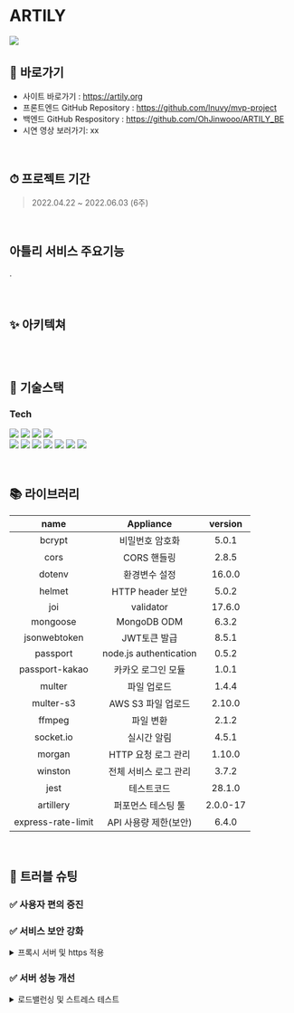 # ARTILY

<a href="https://artily.org" height="5" width="10" target="_blank">
	<img src="[\images\logo.png](https://user-images.githubusercontent.com/101077454/170950443-ca0eec42-47e4-4afe-87d7-129113c81464.png)">
<a>


<!-- <a href="https://artily.org"></a>

<a><href ![그림11](![image](https://user-images.githubusercontent.com/101077454/170950443-ca0eec42-47e4-4afe-87d7-129113c81464.png)) -->

<br>

## 📌 바로가기
- 사이트 바로가기 : https://artily.org
- 프론트엔드 GitHub Repository : https://github.com/lnuvy/mvp-project
- 백엔드 GitHub Respository : https://github.com/OhJinwooo/ARTILY_BE
- 시연 영상 보러가기: xx

<br>

## ⏱ 프로젝트 기간
> 2022.04.22 ~ 2022.06.03 (6주)


<br>

##  아틀리 서비스 주요기능
<p6> .</p6>
#### 
#### 
#### 
#### 

<br>

## ✨ 아키텍쳐
<br>


<br>

## 🔨 기술스택
### **Tech**
<p>
<img src='https://img.shields.io/badge/javascript-F7DF1E?logo=javascript'/>
<img src='https://img.shields.io/badge/Node-version16.13.1-green?logo=Node.js'/>
<img src='https://img.shields.io/badge/Express-v4.18.0-black?logo=Express'/>
<img src='https://img.shields.io/badge/MongoDB-version111-green?logo=mongodb'/>
<br>
<img src='https://img.shields.io/badge/socket.io-v4.4.1-white?logo=Socket.io'/>
<img src='https://img.shields.io/badge/prettier-v2.5.1-pink?logo=prettier'/>
<img src="https://img.shields.io/badge/Passport-v0.5.2-34E27A?logo=Passport&logoColor=white" />
<img src="https://img.shields.io/badge/JsonWebToken-v8.5.1-8a8a8a?logo=JSON Web Tokens&logoColor=white" />
<img src="https://img.shields.io/badge/Git hub-000000?logo=Github&logoColor=white" />
<img src="https://img.shields.io/badge/nginx-v1.14.0-green?logo=nginx&logoColor=white" />
<img src="https://img.shields.io/badge/PM2-000000?logo=PM2&logoColor=white" />
<br>
</p>

<br>

## 📚 라이브러리 
| name                | Appliance               | version  |
| :-----------------: | :---------------------: | :------: |
| bcrypt              | 비밀번호 암호화         |5.0.1|
| cors                | CORS 핸들링             |2.8.5|
| dotenv              | 환경변수 설정           |16.0.0|
| helmet              | HTTP header 보안        |5.0.2|
| joi                 | validator               |17.6.0|
| mongoose            | MongoDB ODM             |6.3.2|
| jsonwebtoken        | JWT토큰 발급            |8.5.1|
| passport            | node.js authentication  |0.5.2|
| passport-kakao      | 카카오 로그인 모듈      |1.0.1|
| multer              | 파일 업로드             |1.4.4|
| multer-s3           | AWS S3 파일 업로드      |2.10.0|
| ffmpeg              | 파일 변환               |2.1.2|
| socket.io           | 실시간 알림             |4.5.1|
| morgan              | HTTP 요청 로그 관리     |1.10.0|
| winston             | 전체 서비스 로그 관리   |3.7.2|
| jest                |  테스트코드             |28.1.0|
| artillery	          |  퍼포먼스 테스팅 툴     |2.0.0-17|
| express-rate-limit  | API 사용량 제한(보안)   |6.4.0|

<br>
   
## 🚀 트러블 슈팅

### ✅ 사용자 편의 증진


### ✅ 서비스 보안 강화

<details>
  <summary>프록시 서버 및 https 적용</summary>
   
  * 도입 이유
    - 
  * 문제 상황
    -
  * 해결 방안
    -
  * 결과
    -
</details>

### ✅ 서버 성능 개선

<details>
  <summary>로드밸런싱 및 스트레스 테스트</summary>
   
  * 도입 이유
    - 
  * 문제 상황
    - 
  * 해결 방안 (1)
    - 
  * 해결 방안 (2)
    - 
  * 의사 결정
    - 
  * 결과
    - 
</details>
